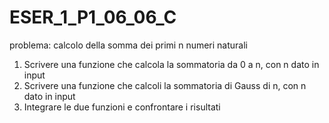 ﻿# ESER_1_P1_06_06_C

problema:
calcolo della somma dei primi n numeri naturali

1) Scrivere una funzione che calcola la
sommatoria da 0 a n, con n dato in input
2) Scrivere una funzione che calcoli la
sommatoria di Gauss di n, con n dato in
input
3) Integrare le due funzioni e confrontare i
risultati
